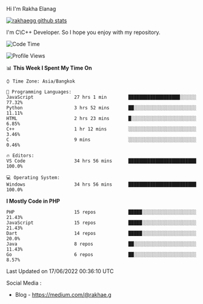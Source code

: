 Hi I'm Rakha Elanag


[![rakhaegg github stats](https://github-readme-stats.vercel.app/api?username=rakhaegg)](https://github.com/rakhaegg/rakhaegg)

I'm C\C++ Developer. So I hope you enjoy with my repository. 



<!--START_SECTION:waka-->
![Code Time](http://img.shields.io/badge/Code%20Time-0%20secs-blue)

![Profile Views](http://img.shields.io/badge/Profile%20Views-3-blue)

📊 **This Week I Spent My Time On** 

```text
⌚︎ Time Zone: Asia/Bangkok

💬 Programming Languages: 
JavaScript               27 hrs 1 min        ███████████████████░░░░░░   77.32% 
Python                   3 hrs 52 mins       ██░░░░░░░░░░░░░░░░░░░░░░░   11.11% 
HTML                     2 hrs 23 mins       █░░░░░░░░░░░░░░░░░░░░░░░░   6.85% 
C++                      1 hr 12 mins        ░░░░░░░░░░░░░░░░░░░░░░░░░   3.46% 
C                        9 mins              ░░░░░░░░░░░░░░░░░░░░░░░░░   0.46%

🔥 Editors: 
VS Code                  34 hrs 56 mins      █████████████████████████   100.0%

💻 Operating System: 
Windows                  34 hrs 56 mins      █████████████████████████   100.0%

```

**I Mostly Code in PHP** 

```text
PHP                      15 repos            █████░░░░░░░░░░░░░░░░░░░░   21.43% 
JavaScript               15 repos            █████░░░░░░░░░░░░░░░░░░░░   21.43% 
Dart                     14 repos            █████░░░░░░░░░░░░░░░░░░░░   20.0% 
Java                     8 repos             ██░░░░░░░░░░░░░░░░░░░░░░░   11.43% 
Go                       6 repos             ██░░░░░░░░░░░░░░░░░░░░░░░   8.57%

```



 Last Updated on 17/06/2022 00:36:10 UTC
<!--END_SECTION:waka-->

Social Media : 
- Blog - https://medium.com/@rakhae.g
